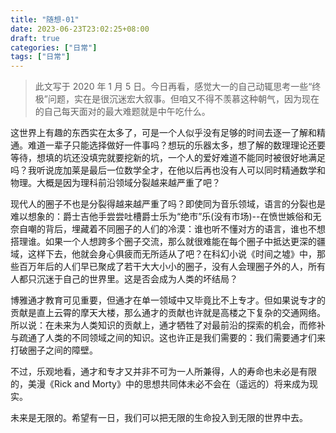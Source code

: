 ```yaml
---
title: "随想-01"
date: 2023-06-23T23:02:25+08:00
draft: true
categories: ["日常"]
tags: ["日常"]
---
```



> 此文写于 2020 年 1 月 5 日。今日再看，感觉大一的自己动辄思考一些“终极”问题，实在是很沉迷宏大叙事。但咱又不得不羡慕这种朝气，因为现在的自己每天面对的最大难题就是中午吃什么。

这世界上有趣的东西实在太多了，可是一个人似乎没有足够的时间去逐一了解和精通。难道一辈子只能选择做好一件事吗？想玩的乐器太多，想了解的数理理论还要等待，想填的坑还没填完就要挖新的坑，一个人的爱好难道不能同时被很好地满足吗？我听说庞加莱是最后一位数学全才，在他以后再也没有人可以同时精通数学和物理。大概是因为理科前沿领域分裂越来越严重了吧？

现代人的圈子不也是分裂得越来越严重了吗？即使同为音乐领域，语言的分裂也是难以想象的：爵士吉他手尝尝吐槽爵士乐为“绝市”乐(没有市场)--在愤世嫉俗和无奈自嘲的背后，埋藏着不同圈子的人们的冷漠：谁也听不懂对方的语言，谁也不想搭理谁。如果一个人想跨多个圈子交流，那么就很难能在每个圈子中抵达更深的疆域，这样下去，他就会身心俱疲而无所适从了吧？在科幻小说《时间之墟》中，那些百万年后的人们早已聚成了若干大大小小的圈子，没有人会理圈子外的人，所有人都只沉迷于自己的世界里。这是否会成为人类的坏结局？

博雅通才教育可见重要，但通才在单一领域中又毕竟比不上专才。但如果说专才的贡献是直上云霄的摩天大楼，那么通才的贡献也许就是高楼之下复杂的交通网络。所以说：在未来为人类知识的贡献上，通才牺牲了对最前沿的探索的机会，而修补与疏通了人类的不同领域之间的知识。这也许正是我们需要的：我们需要通才们来打破圈子之间的障壁。

不过，乐观地看，通才和专才又并非不可为一人所兼得，人的寿命也未必是有限的，美漫《Rick and Morty》中的思想共同体未必不会在（遥远的）将来成为现实。

未来是无限的。希望有一日，我们可以把无限的生命投入到无限的世界中去。
